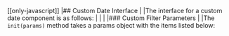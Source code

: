 [[only-javascript]]
|## Custom Date Interface
|
|The interface for a custom date component is as follows:
|
| <interface-documentation interfaceName='IDateComp' config='{"asCode":true }' ></interface-documentation>
|
|### Custom Filter Parameters
|
|The `init(params)` method takes a params object with the items listed below:
